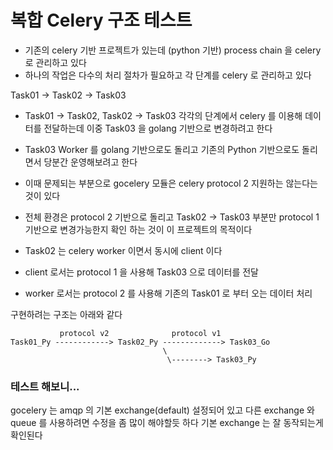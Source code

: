 # 복합 Celery 구조 테스트

- 기존의 celery 기반 프로젝트가 있는데 (python 기반) process chain 을 celery 로 관리하고 있다
- 하나의 작업은 다수의 처리 절차가 필요하고 각 단계를 celery 로 관리하고 있다

Task01 -> Task02 -> Task03


- Task01 -> Task02, Task02 -> Task03 각각의 단계에서 celery 를 이용해 데이터를 전달하는데 이중 Task03 을 golang 기반으로 변경하려고 한다

- Task03 Worker 를 golang 기반으로도 돌리고 기존의 Python 기반으로도 돌리면서 당분간 운영해보려고 한다
- 이때 문제되는 부분으로 gocelery 모듈은 celery protocol 2 지원하는 않는다는 것이 있다
- 전체 환경은 protocol 2 기반으로 돌리고 Task02 -> Task03 부분만 protocol 1 기반으로 변경가능한지 확인 하는 것이 이 프로젝트의 목적이다
- Task02 는 celery worker 이면서 동시에 client 이다
- client 로서는 protocol 1 을 사용해 Task03 으로 데이터를 전달
- worker 로서는 protocol 2 를 사용해 기존의 Task01 로 부터 오는 데이터 처리

구현하려는 구조는 아래와 같다

```
           protocol v2              protocol v1
Task01_Py ------------> Task02_Py -------------> Task03_Go
                                  \
                                   \--------> Task03_Py
```

### 테스트 해보니...

gocelery 는 amqp 의 기본 exchange(default) 설정되어 있고 다른 exchange 와 queue 를 사용하려면 수정을 좀 많이 해야할듯 하다
기본 exchange 는 잘 동작되는게 확인된다

